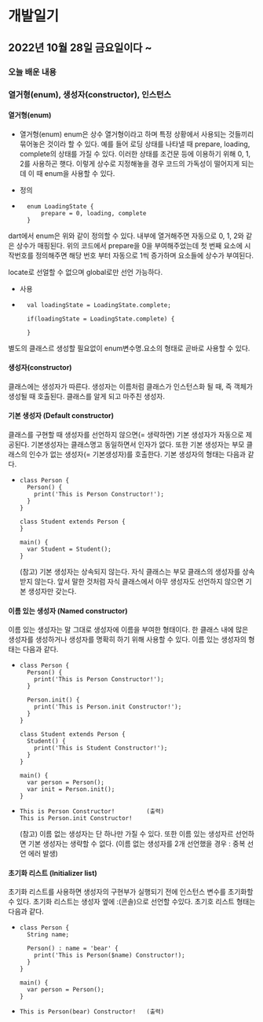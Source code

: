 # 개발일기
## 2022년 10월 28일 금요일이다 ~
### 오늘 배운 내용
### 열거형(enum), 생성자(constructor), 인스턴스

#### 열거형(enum)
- 열거형(enum)
  enum은 상수 열거형이라고 하며 특정 상황에서 사용되는 것들끼리 묶어놓은 것이라 할 수 있다.
  예를 들어 로딩 상태를 나타낼 때 prepare, loading, complete의 상태를 가질 수 있다. 이러한 상태를 조건문 등에 이용하기 위해
  0, 1, 2를 사용하곤 햇다.
  이렇게 상수로 지정해놓을 경우 코드의 가독성이 떨어지게 되는데 이 때 enum을 사용할 수 있다.
  
- 정의
-       enum LoadingState {
            prepare = 0, loading, complete
        }
  
dart에서 enum은 위와 같이 정의할 수 있다. 내부에 열거해주면 자동으로 0, 1, 2와 같은 상수가 매핑된다.
위의 코드에서 prepare을 0을 부여해주었는데 첫 번째 요소에 시작번호를 정의해주면 해당 번호 부터 자동으로 1씩 증가하며 요소들에 상수가 부여된다.

locate로 선얼할 수 없으며 global로만 선언 가능하다.

- 사용
-       val loadingState = LoadingState.complete;

        if(loadingState = LoadingState.complete) {
        
        }
        
별도의 클래스르 생성할 필요없이 enum변수명.요소의 형태로 곧바로 사용할 수 있다.

  

#### 생성자(constructor)
  클래스에는 생성자가 따른다. 생성자는 이름처럼 클래스가 인스턴스화 될 때, 즉 객체가 생성될 때 호출된다. 
  클래스를 알게 되고 마주친 생성자.
  
#### 기본 생성자 (Default constructor)
  클래스를 구현할 때 생성자를 선언하지 않으면(= 생략하면) 기본 생성자가 자동으로 제공된다. 기본생성자는 클래스명고 동일하면서 인자가 없다. 
  또한 기본 생성자는 부모 클래스의 인수가 없는 생성자(= 기본생성자)를 호출한다.
  기본 생성자의 형태는 다음과 같다.

-     class Person {
        Person() {
          print('This is Person Constructor!');
        }
      }
      
      class Student extends Person {
      }
      
      main() {
        var Student = Student();
      }

  (참고) 기본 생성자는 상속되지 않는다.
  자식 클래스는 부모 클래스의 생성자를 상속받지 않는다. 앞서 말한 것처럼 자식 클래스에서 아무 생성자도 선언하지 않으면 기본 생성자만 갖는다.
  
  
#### 이름 있는 생성자 (Named constructor)
  이름 있는 생성자는 말 그대로 생성자에 이름을 부여한 형태이다. 한 클래스 내에 많은 생성자를 생성하거나 생성자를 명확히 하기 위해 사용할 수 있다.
  이름 있는 생성자의 형태는 다음과 같다.
  
-     class Person {
        Person() {
          print('This is Person Constructor!');
        }    
        
        Person.init() {
          print('This is Person.init Constructor!');
        }
      }
      
      class Student extends Person {
        Student() {
          print('This is Student Constructor!');
        }
      }
      
      main() {
        var person = Person();
        var init = Person.init();
      }
      
-     This is Person Constructor!         (출력)
      This is Person.init Constructor!
      
    (참고) 
    이름 없는 생성자는 단 하나만 가질 수 있다. 또한 이름 있는 생성자르 선언하면 기본 생성자는 생략할 수 없다. (이름 없는 생성자를 2개 선언했을 경우 : 중복 선언 에러 발생)
    
    
#### 초기화 리스트 (lnitializer list)
  초기화 리스트를 사용하면 생성자의 구현부가 실행되기 전에 인스턴스 변수를 초기화할 수 있다. 초기화 리스트는 생성자 옆에 :(콘솔)으로 선언할 수있다. 
  초기호 리스트 형태는 다음과 같다.

-     class Person {
        String name;
        
        Person() : name = 'bear' {
          print('This is Person($name) Constructor!);
        }
      }
      
      main() {
        var person = Person();
      }
      
-     This is Person(bear) Constructor!   (출력)
      
